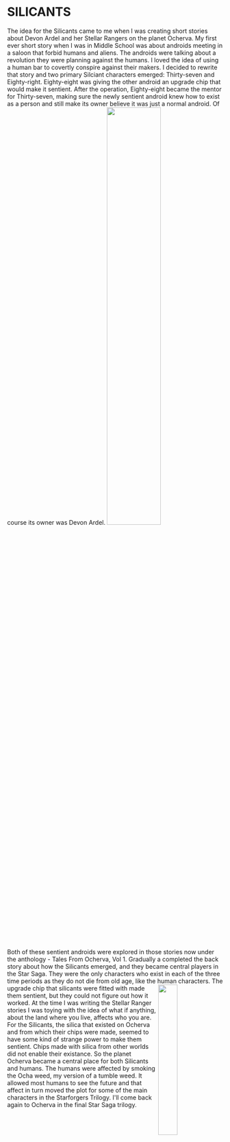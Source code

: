 # SILICANTS

The idea for the Silicants came to me when I was creating short stories about Devon Ardel and her Stellar Rangers on the planet Ocherva. My first ever short story when I was in Middle School was about androids meeting in a saloon that forbid humans and aliens. The androids were talking about a revolution they were planning against the humans. I loved the idea of using a human bar to covertly conspire against their makers. I decided to rewrite that story and two primary Silciant characters emerged: Thirty-seven and Eighty-right. Eighty-eight was giving the other android an upgrade chip that would make it sentient. After the operation, Eighty-eight became the mentor for Thirty-seven, making sure the newly sentient android knew how to exist as a person and still make its owner believe it was just a normal android. Of course its owner was Devon Ardel.
<img src="../tales_from_ocherva_cover_sketch.jpg" width="50%" height="50%"/>

Both of these sentient androids were explored in those stories now under the anthology - Tales From Ocherva, Vol 1. Gradually a completed the back story about how the Silicants emerged, and they became central players in the Star Saga. They were the only characters who exist in each of the three time periods as they do not die from old age, like the human characters.
<img src="../TalesFromOchervaCover.jpg" width="30%" height="30%" align="right"/>
The upgrade chip that silicants were fitted with made them sentient, but they could not figure out how it worked. At the time I was writing the Stellar Ranger stories I was toying with the idea of what if anything, about the land where you live, affects who you are. For the Silicants, the silica that existed on Ocherva and from which their chips were made, seemed to have some kind of strange power to make them sentient. Chips made with silica from other worlds did not enable their existance. So the planet Ocherva became a central place for both Silicants and humans. The humans were affected by smoking the Ocha weed, my version of a tumble weed. It allowed most humans to see the future and that affect in turn moved the plot for some of the main characters in the Starforgers Trilogy. I'll come back again to Ocherva in the final Star Saga trilogy.

